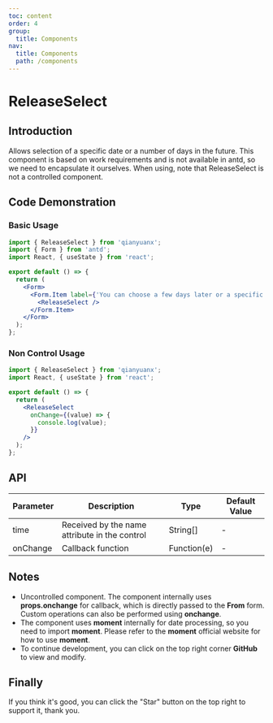 ```yaml
---
toc: content
order: 4
group:
  title: Components
nav:
  title: Components
  path: /components
---
```


# ReleaseSelect

## Introduction

Allows selection of a specific date or a number of days in the future. This component is based on work requirements and is not available in antd, so we need to encapsulate it ourselves. When using, note that ReleaseSelect is not a controlled component.

## Code Demonstration

### Basic Usage

```jsx
import { ReleaseSelect } from 'qianyuanx';
import { Form } from 'antd';
import React, { useState } from 'react';

export default () => {
  return (
    <Form>
      <Form.Item label={'You can choose a few days later or a specific date'} name={'time'}>
        <ReleaseSelect />
      </Form.Item>
    </Form>
  );
};
```

### Non Control Usage

```jsx
import { ReleaseSelect } from 'qianyuanx';
import React, { useState } from 'react';

export default () => {
  return (
    <ReleaseSelect
      onChange={(value) => {
        console.log(value);
      }}
    />
  );
};
```

## API

| Parameter | Description | Type | Default Value |
| --- | --- | --- | --- |
| time | Received by the name attribute in the control | String[] | - |
| onChange | Callback function | Function(e) | - |

## Notes

- Uncontrolled component. The component internally uses **props.onchange** for callback, which is directly passed to the **From** form. Custom operations can also be performed using **onchange**.
- The component uses **moment** internally for date processing, so you need to import **moment**. Please refer to the **moment** official website for how to use **moment**.
- To continue development, you can click on the top right corner **GitHub** to view and modify.

## Finally

If you think it's good, you can click the "Star" button on the top right to support it, thank you.